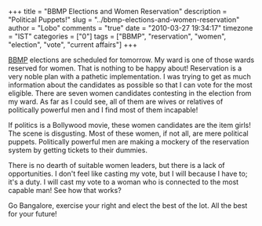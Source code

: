 +++
title = "BBMP Elections and Women Reservation"
description = "Political Puppets!"
slug = "../bbmp-elections-and-women-reservation"
author = "Lobo"
comments = "true"
date = "2010-03-27 19:34:17"
timezone = "IST"
categories = ["0"]
tags = ["BBMP", "reservation", "women", "election", "vote", "current affairs"]
+++

[BBMP](https://en.wikipedia.org/wiki/Bruhat_Bengaluru_Mahanagara_Palike) elections are scheduled for tomorrow. My ward is one of those wards reserved for women. That is nothing to be happy about! Reservation is a very noble plan with a pathetic implementation. I was trying to get as much information about the candidates as possible so that I can vote for the most eligible. There are seven women candidates contesting in the election from my ward. As far as I could see, all of them are wives or relatives of politically powerful men and I find most of them incapable!

If politics is a Bollywood movie, these women candidates are the item girls! The scene is disgusting. Most of these women, if not all, are mere political puppets. Politically powerful men are making a mockery of the reservation system by getting tickets to their dummies.

There is no dearth of suitable women leaders, but there is a lack of opportunities. I don't feel like casting my vote, but I will because I have to; it's a duty. I will cast my vote to a woman who is connected to the most capable man! See how that works?

Go Bangalore, exercise your right and elect the best of the lot. All the best for your future!

